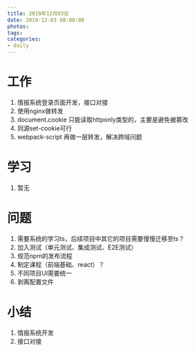 ```yaml
---
title: 2019年12月03日
date: 2019-12-03 08:00:00
photos:
tags: 
categories:
- daily
---
```


# 工作

1. 情报系统登录页面开发，接口对接
2. 使用nginx做转发
3. document.cookie 只能读取httponly类型的，主要是避免被篡改
4. 同源set-cookie可行
5. webpack-script 再做一层转发，解决跨域问题

# 学习

1. 暂无

# 问题

1. 需要系统的学习ts，后续项目中其它的项目需要慢慢迁移至ts？
2. 加入测试（单元测试、集成测试、E2E测试）
3. 规范npm的发布流程
4. 制定课程（前端基础、react）？
5. 不同项目UI需要统一
6. 剥离配置文件

# 小结

1. 情报系统开发
2. 接口对接